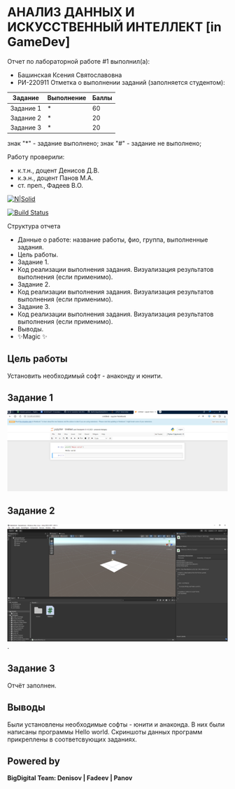 # АНАЛИЗ ДАННЫХ И ИСКУССТВЕННЫЙ ИНТЕЛЛЕКТ [in GameDev]
Отчет по лабораторной работе #1 выполнил(а):
- Башинская Ксения Святославовна
- РИ-220911
Отметка о выполнении заданий (заполняется студентом):

| Задание | Выполнение | Баллы |
| ------ | ------ | ------ |
| Задание 1 | * | 60 |
| Задание 2 | * | 20 |
| Задание 3 | * | 20 |

знак "*" - задание выполнено; знак "#" - задание не выполнено;

Работу проверили:
- к.т.н., доцент Денисов Д.В.
- к.э.н., доцент Панов М.А.
- ст. преп., Фадеев В.О.

[![N|Solid](https://cldup.com/dTxpPi9lDf.thumb.png)](https://nodesource.com/products/nsolid)

[![Build Status](https://travis-ci.org/joemccann/dillinger.svg?branch=master)](https://travis-ci.org/joemccann/dillinger)

Структура отчета

- Данные о работе: название работы, фио, группа, выполненные задания.
- Цель работы.
- Задание 1.
- Код реализации выполнения задания. Визуализация результатов выполнения (если применимо).
- Задание 2.
- Код реализации выполнения задания. Визуализация результатов выполнения (если применимо).
- Задание 3.
- Код реализации выполнения задания. Визуализация результатов выполнения (если применимо).
- Выводы.
- ✨Magic ✨

## Цель работы
Установить необходимый софт - анаконду и юнити. 
## Задание 1
![screenshot](https://github.com/BashinskayaKsenia/DA-in-GameDev-lab1/blob/main/anacondaWorkshop1.png)
## Задание 2
![screenshot](https://github.com/BashinskayaKsenia/DA-in-GameDev-lab1/blob/main/unityWorkshop1.png).
## Задание 3
Отчёт заполнен.
## Выводы

Были установлены необходимые софты - юнити и анаконда.  В них были написаны программы Hello world. Скриншоты данных программ прикреплены в соответсвующих заданиях.

## Powered by

**BigDigital Team: Denisov | Fadeev | Panov**
